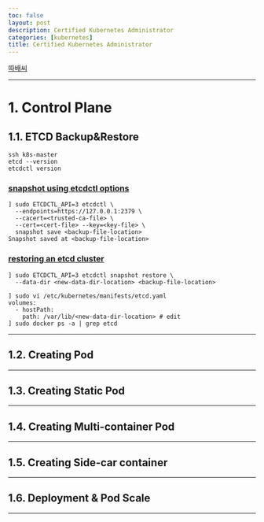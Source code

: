 ```yaml
---
toc: false
layout: post
description: Certified Kubernetes Administrator
categories: [kubernetes]
title: Certified Kubernetes Administrator
---
```


[따배씨](https://www.youtube.com/watch?v=dv_5WCYS5P8&list=PLApuRlvrZKojqx9-wIvWP3MPtgy2B372f&index=4)

---


# 1. Control Plane

## 1.1. ETCD Backup&Restore

```
ssh k8s-master
etcd --version
etcdctl version
```

### [snapshot using etcdctl options](https://kubernetes.io/docs/tasks/administer-cluster/configure-upgrade-etcd/#snapshot-using-etcdctl-options)
```
] sudo ETCDCTL_API=3 etcdctl \
  --endpoints=https://127.0.0.1:2379 \
  --cacert=<trusted-ca-file> \
  --cert=<cert-file> --key=<key-file> \
  snapshot save <backup-file-location>
Snapshot saved at <backup-file-location>
```

### [restoring an etcd cluster](https://kubernetes.io/docs/tasks/administer-cluster/configure-upgrade-etcd/#restoring-an-etcd-cluster)
```
] sudo ETCDCTL_API=3 etcdctl snapshot restore \
  --data-dir <new-data-dir-location> <backup-file-location>
```
```
] sudo vi /etc/kubernetes/manifests/etcd.yaml
volumes:
  - hostPath:
    path: /var/lib/<new-data-dir-location> # edit
] sudo docker ps -a | grep etcd
```


---
## 1.2. Creating Pod


---
## 1.3. Creating Static Pod


---
## 1.4. Creating Multi-container Pod


---
## 1.5. Creating Side-car container


---
## 1.6. Deployment & Pod Scale


---
